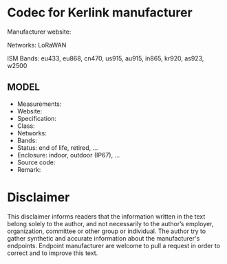 # Codec for Kerlink manufacturer

Manufacturer website:

Networks: LoRaWAN

ISM Bands: eu433, eu868, cn470, us915, au915, in865, kr920, as923, w2500

## MODEL
* Measurements:
* Website:
* Specification:
* Class:
* Networks:
* Bands:
* Status: end of life, retired, ...
* Enclosure: indoor, outdoor (IP67), ...
* Source code:
* Remark:

# Disclaimer
This disclaimer informs readers that the information written in the text belong solely to the author, and not necessarily to the author’s employer, organization, committee or other group or individual. The author try to gather synthetic and accurate information about the manufacturer's endpoints. Endpoint manufacturer are welcome to pull a request in order to correct and to improve this text.
